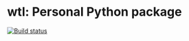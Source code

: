 # wtl: Personal Python package

[![Build status](https://github.com/heavywatal/pywtl/workflows/flake8/badge.svg)](https://github.com/heavywatal/pywtl/actions)
